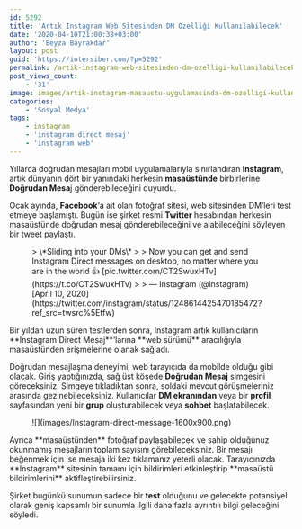 ```yaml
---
id: 5292
title: 'Artık Instagram Web Sitesinden DM Özelliği Kullanılabilecek'
date: '2020-04-10T21:00:38+03:00'
author: 'Beyza Bayrakdar'
layout: post
guid: 'https://intersiber.com/?p=5292'
permalink: /artik-instagram-web-sitesinden-dm-ozelligi-kullanilabilecek/
post_views_count:
    - '31'
image: images/artik-instagram-masaustu-uygulamasinda-dm-ozelligi-kullanilabilecek.jpg
categories:
    - 'Sosyal Medya'
tags:
    - instagram
    - 'instagram direct mesaj'
    - 'instagram web'
---
```


Yıllarca doğrudan mesajları mobil uygulamalarıyla sınırlandıran **Instagram**, artık dünyanın dört bir yanındaki herkesin **masaüstünde** birbirlerine **Doğrudan Mesa**j gönderebileceğini duyurdu.

Ocak ayında, **Facebook**‘a ait olan fotoğraf sitesi, web sitesinden DM’leri test etmeye başlamıştı. Bugün ise şirket resmi **Twitter** hesabından herkesin masaüstünde doğrudan mesaj gönderebileceğini ve alabileceğini söyleyen bir tweet paylaştı.

<figure class="wp-block-embed-twitter wp-block-embed is-type-rich is-provider-twitter"><div class="wp-block-embed__wrapper">> \*Sliding into your DMs\*  
>   
> Now you can get and send Instagram Direct messages on desktop, no matter where you are in the world 👍 [pic.twitter.com/CT2SwuxHTv](https://t.co/CT2SwuxHTv)
> 
> — Instagram (@instagram) [April 10, 2020](https://twitter.com/instagram/status/1248614425470185472?ref_src=twsrc%5Etfw)

<script async="" charset="utf-8" src="https://platform.twitter.com/widgets.js"></script></div></figure>Bir yıldan uzun süren testlerden sonra, Instagram artık kullanıcıların **Instagram Direct Mesaj**‘larına **web sürümü** aracılığıyla masaüstünden erişmelerine olanak sağladı.

Doğrudan mesajlaşma deneyimi, web tarayıcıda da mobilde olduğu gibi olacak. Giriş yaptığınızda, sağ üst köşede **Doğrudan Mesaj** simgesini göreceksiniz. Simgeye tıkladıktan sonra, soldaki mevcut görüşmeleriniz arasında gezinebileceksiniz. Kullanıcılar **DM ekranından** veya bir **profil** sayfasından yeni bir **grup** oluşturabilecek veya **sohbet** başlatabilecek.

<figure class="wp-block-image size-large">![](images/Instagram-direct-message-1600x900.png)</figure>Ayrıca **masaüstünden** fotoğraf paylaşabilecek ve sahip olduğunuz okunmamış mesajların toplam sayısını görebileceksiniz. Bir mesajı beğenmek için ise mesaja iki kez tıklamanız yeterli olacak. Tarayıcınızda **Instagram** sitesinin tamamı için bildirimleri etkinleştirip **masaüstü bildirimlerini** aktifleştirebilirsiniz.

Şirket bugünkü sunumun sadece bir **test** olduğunu ve gelecekte potansiyel olarak geniş kapsamlı bir sunumla ilgili daha fazla ayrıntılı bilgi geleceğini söyledi.